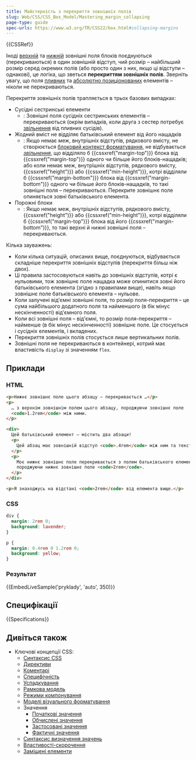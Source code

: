 ```yaml
---
title: Майстерність з перекриття зовнішніх полів
slug: Web/CSS/CSS_Box_Model/Mastering_margin_collapsing
page-type: guide
spec-urls: https://www.w3.org/TR/CSS22/box.html#collapsing-margins
---
```


{{CSSRef}}

Іноді [верхній](/uk/docs/Web/CSS/margin-top) та [нижній](/uk/docs/Web/CSS/margin-bottom) зовнішні поля блоків поєднуються (перекриваються) в один зовнішній відступ, чий розмір – найбільший розмір серед окремих полів (або просто один з них, якщо ці відступи – однакові), це логіка, що зветься **перекриттям зовнішніх полів**. Зверніть увагу, що поля [пливних](/uk/docs/Web/CSS/float) та [абсолютно позиціонованих](/uk/docs/Web/CSS/position#typy-pozytsionuvannia) елементів – ніколи не перекриваються.

Перекриття зовнішніх полів трапляється в трьох базових випадках:

- Сусідні сестринські елементи
  - : Зовнішні поля сусідніх сестринських елементів – перекриваються (окрім випадків, коли друга з сестер потребує [звільнення](/uk/docs/Web/CSS/clear) від пливних сусідів).
- Жодний вміст не відділяє батьківський елемент від його нащадків
  - : Якщо немає меж, внутрішніх відступів, рядкового вмісту, не створюється [блоковий контекст форматування](/uk/docs/Web/Guide/CSS/Block_formatting_context), не відбувається _[звільнення](/uk/docs/Web/CSS/clear)_, що відділяло б {{cssxref("margin-top")}} блока від {{cssxref("margin-top")}} одного чи більше його блоків-нащадків; або коли немає меж, внутрішніх відступів, рядкового вмісту, {{cssxref("height")}} або {{cssxref("min-height")}}, котрі відділяли б {{cssxref("margin-bottom")}} блока від {{cssxref("margin-bottom")}} одного чи більше його блоків-нащадків, то такі зовнішні поля – перекриваються. Перекрите зовнішнє поле опиняється зовні батьківського елемента.
- Порожні блоки
  - : Якщо немає меж, внутрішніх відступів, рядкового вмісту, {{cssxref("height")}} або {{cssxref("min-height")}}, котрі відділяли б {{cssxref("margin-top")}} блока від його {{cssxref("margin-bottom")}}, то такі верхні й нижні зовнішні поля – перекриваються.

Кілька зауважень:

- Коли кілька ситуацій, описаних вище, поєднуються, відбувається складніше перекриття зовнішніх відступів (перекриття більш ніж двох).
- Ці правила застосовуються навіть до зовнішніх відступів, котрі є нульовими, тож зовнішнє поле нащадка може опинитися зовні його батьківського елемента (згідно з правилами вище), навіть якщо зовнішнє поле батьківського елемента – нульове.
- Коли залучені від'ємні зовнішні поля, то розмір поля-перекриття – це сума найбільшого додатного поля та найменшого (в бік мінус нескінченності) від'ємного поля.
- Коли всі зовнішні поля – від'ємні, то розмір поля-перекриття – найменше (в бік мінус нескінченності) зовнішнє поле. Це стосується і сусідніх елементів, і вкладених.
- Перекриття зовнішніх полів стосується лише вертикальних полів.
- Зовнішні поля не перекриваються в контейнері, котрий має властивість `display` зі значенням `flex`.

## Приклади

### HTML

```html
<p>Нижнє зовнішнє поле цього абзацу – перекривається …</p>
<p>
  … з верхнім зовнішнім полем цього абзацу, породжуючи зовнішнє поле
  <code>1.2rem</code> між ними.
</p>

<div>
  Цей батьківський елемент – містить два абзаци!
  <p>
    Цей абзац має зовнішній відступ <code>.4rem</code> між ним та текстом вище.
  </p>
  <p>
    Моє нижнє зовнішнє поле перекривається з полем батьківського елемента,
    породжуючи нижнє зовнішнє поле <code>2rem</code>.
  </p>
</div>

<p>Я знаходжусь на відстані <code>2rem</code> від елемента вище.</p>
```

### CSS

```css
div {
  margin: 2rem 0;
  background: lavender;
}

p {
  margin: 0.4rem 0 1.2rem 0;
  background: yellow;
}
```

### Результат

{{EmbedLiveSample('pryklady', 'auto', 350)}}

## Специфікації

{{Specifications}}

## Дивіться також

- Ключові концепції CSS:
  - [Синтаксис CSS](/uk/docs/Web/CSS/Syntax)
  - [Директиви](/uk/docs/Web/CSS/At-rule)
  - [Коментарі](/uk/docs/Web/CSS/Comments)
  - [Специфічність](/uk/docs/Web/CSS/Specificity)
  - [Успадкування](/uk/docs/Web/CSS/inheritance)
  - [Рамкова модель](/uk/docs/Web/CSS/CSS_Box_Model/Introduction_to_the_CSS_box_model)
  - [Режими компонування](/uk/docs/Web/CSS/Layout_mode)
  - [Моделі візуального форматування](/uk/docs/Web/CSS/Visual_formatting_model)
  - Значення
    - [Початкові значення](/uk/docs/Web/CSS/initial_value)
    - [Обчислені значення](/uk/docs/Web/CSS/computed_value)
    - [Застосовані значення](/uk/docs/Web/CSS/used_value)
    - [Фактичні значення](/uk/docs/Web/CSS/actual_value)
  - [Синтаксис визначення значень](/uk/docs/Web/CSS/Value_definition_syntax)
  - [Властивості-скорочення](/uk/docs/Web/CSS/Shorthand_properties)
  - [Заміщені елементи](/uk/docs/Web/CSS/Replaced_element)
